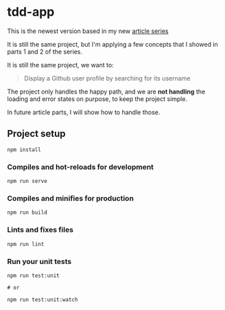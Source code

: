 # tdd-app

This is the newest version based in my new [article series](https://medium.com/@daniel.kuroski/confident-js-series-part-3-test-what-improves-your-confidence-9e9b5b6282f2)

It is still the same project, but I'm applying a few concepts that I showed in parts 1 and 2 of the series.

It is still the same project, we want to:

> Display a Github user profile by searching for its username

The project only handles the happy path, and we are **not handling** the loading and error states on purpose, to keep the project simple.

In future article parts, I will show how to handle those.

## Project setup
```
npm install
```

### Compiles and hot-reloads for development
```
npm run serve
```

### Compiles and minifies for production
```
npm run build
```

### Lints and fixes files
```
npm run lint
```

### Run your unit tests
```
npm run test:unit

# or

npm run test:unit:watch
```
